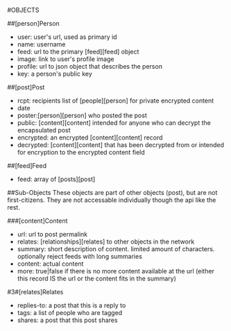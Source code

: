 #OBJECTS

##[person]Person
- user: user's url, used as primary id
- name: username
- feed: url to the primary [feed][feed] object
- image: link to user's profile image
- profile: url to json object that describes the person
- key: a person's public key

##[post]Post
- rcpt: recipients list of [people][person] for private encrypted content
- date
- poster:[person][person] who posted the post
- public: [content][content] intended for anyone who can decrypt the encapsulated post
- encrypted: an encrypted [content][content] record
- decrypted: [content][content] that has been decrypted from or intended for encryption to the encrypted content field

##[feed]Feed
- feed: array of [posts][post]

##Sub-Objects
These objects are part of other objects (post), but are not first-citizens. They are not accessable individually though the api like the rest.

###[content]Content
- url: url to post permalink
- relates: [relationships][relates] to other objects in the network
- summary: short description of content. limited amount of characters. optionally reject feeds with long summaries
- content: actual content
- more: true|false if there is no more content available at the url (either this record IS the url or the content fits in the summary)

#3#[relates]Relates
- replies-to: a post that this is a reply to
- tags: a list of people who are tagged
- shares: a post that this post shares